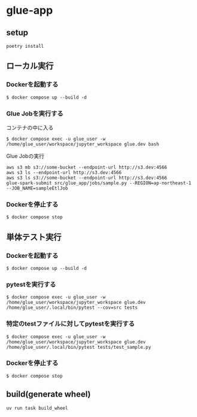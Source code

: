# glue-app

## setup
```
poetry install
```


## ローカル実行

### Dockerを起動する
```
$ docker compose up --build -d
```

### Glue Jobを実行する

コンテナの中に入る
```
$ docker compose exec -u glue_user -w /home/glue_user/workspace/jupyter_workspace glue.dev bash
```

Glue Jobの実行
```
aws s3 mb s3://some-bucket --endpoint-url http://s3.dev:4566
aws s3 ls --endpoint-url http://s3.dev:4566
aws s3 ls s3://some-bucket --endpoint-url http://s3.dev:4566
glue-spark-submit src/glue_app/jobs/sample.py --REGION=ap-northeast-1 --JOB_NAME=sampleEtlJob
```

### Dockerを停止する
```
$ docker compose stop
```

## 単体テスト実行

### Dockerを起動する
```
$ docker compose up --build -d
```

### pytestを実行する
```
$ docker compose exec -u glue_user -w /home/glue_user/workspace/jupyter_workspace glue.dev /home/glue_user/.local/bin/pytest --cov=src tests
```

### 特定のtestファイルに対してpytestを実行する
```
$ docker compose exec -u glue_user -w /home/glue_user/workspace/jupyter_workspace glue.dev /home/glue_user/.local/bin/pytest tests/test_sample.py
```

### Dockerを停止する
```
$ docker compose stop
```

## build(generate wheel)
```
uv run task build_wheel
```
